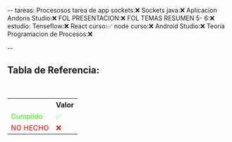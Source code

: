 --
tareas: 
Procesosos tarea de app sockets:❌
Sockets java:❌
Aplicacion Andoris Studio:❌
FOL PRESENTACION:❌
FOL TEMAS RESUMEN 5- 6:❌
estudio:
Tenseflow:❌
React curso:✅
node curso:❌
Android Studio:❌
Teoria Programacion de Procesos:❌






--

<div  class="bc-diario">
<h2> Tabla de Referencia:</h2>
<table class="table-diario">
  <tr class="tr-diario">
    <th class="th-diario"></th>
    <th class="th-diario">Valor</th>
  </tr>
  <tr class="tr-diario">
    <td class="td-diario" style="color:2bff00">Cumplido</td>
    <td class="td-diario" style="color:2bff00">✅</td>
  </tr>
  <tr class="tr-diario">
    <td class="td-diario" style="color:red">NO HECHO</td>
    <td class="td-diario" style="color:red">❌</td>
  </tr>
</table>
